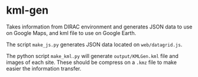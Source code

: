 # kml-gen
Takes information from DIRAC environment and generates JSON data to use on Google Maps, and kml file to use on Google Earth.

The script `make_js.py` generates JSON data located on `web/datagrid.js`.

The python script `make_kml.py` will generate `output/KMLGen.kml` file and images of each site. These should be compress on a `.kmz` file to make easier the information transfer.




